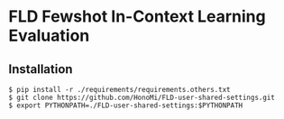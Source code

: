 # FLD Fewshot In-Context Learning Evaluation

## Installation

```console
$ pip install -r ./requirements/requirements.others.txt
$ git clone https://github.com/HonoMi/FLD-user-shared-settings.git
$ export PYTHONPATH=./FLD-user-shared-settings:$PYTHONPATH
```
